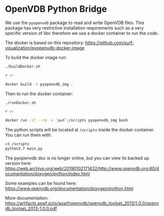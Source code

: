 # OpenVDB Python Bridge

We use the `pyopenvdb` package to read and write OpenVDB files. This package has very restrictive installation requirements such as a very specific version of libc therefore we use a docker container to run the code.

The docker is based on this repository: https://github.com/surf-visualization/pyopenvdb-docker-image

To build the docker image run:

```bash
./buildDocker.sh

# or

docker build -t pyopenvdb_img .
```

Then to run the docker container:

```bash
./runDocker.sh

# or

docker run -it --rm -v `pwd`:/scripts pyopenvdb_img bash
```

The python scripts will be located at `/scripts` inside the docker container. You can run them with:

```bash
cd /scripts
python3.7 main.py
```

The pyopenvdb doc is no longer online, but you can view its backed up version here: https://web.archive.org/web/20190102171432/http://www.openvdb.org:80/documentation/doxygen/python/index.html

Some examples can be found here: https://www.openvdb.org/documentation/doxygen/python.html

More documentation: https://artifacts.aswf.io/io/aswf/openvdb/openvdb_toolset_2013/1.0.0/openvdb_toolset_2013-1.0.0.pdf